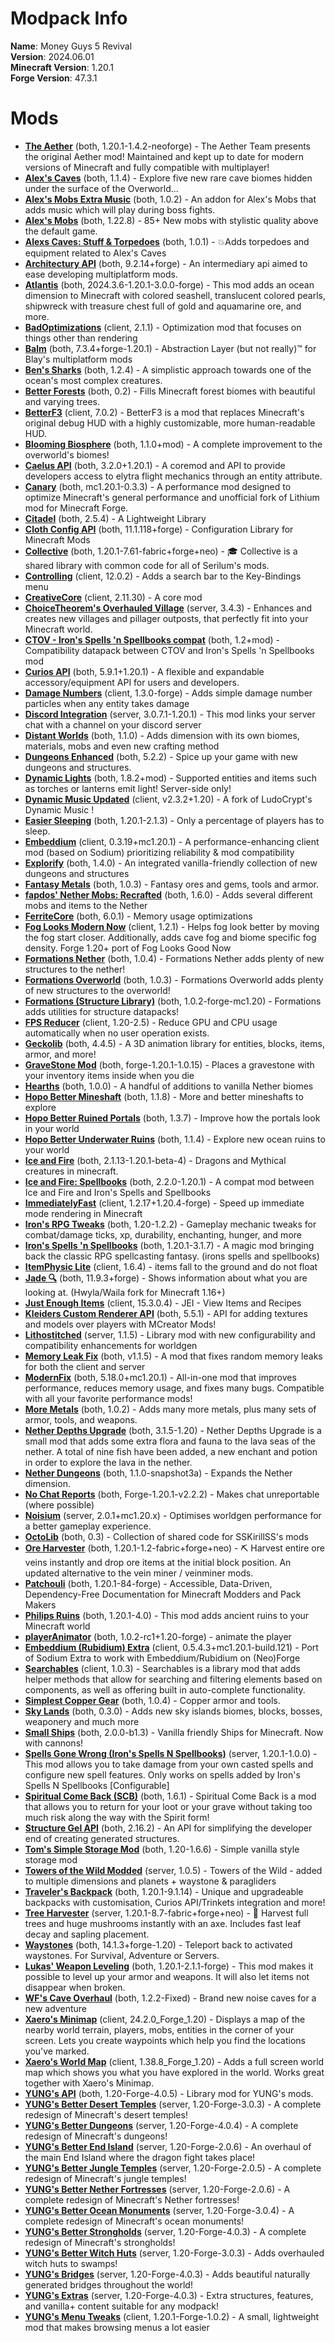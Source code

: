 
Modpack Info
============
  
  
**Name**: Money Guys 5 Revival  
**Version**: 2024.06.01  
**Minecraft Version**: 1.20.1  
**Forge Version**: 47.3.1  

# Mods

- [**The Aether**](https://modrinth.com/mod/aether) (both, 1.20.1-1.4.2-neoforge) - The Aether Team presents the original Aether mod! Maintained and kept up to date for modern versions of Minecraft and fully compatible with multiplayer!
- [**Alex's Caves**](https://modrinth.com/mod/alexs-caves) (both, 1.1.4) - Explore five new rare cave biomes hidden under the surface of the Overworld...
- [**Alex's Mobs Extra Music**](https://modrinth.com/mod/alexs-mobs-extra-music) (both, 1.0.2) - An addon for Alex's Mobs that adds music which will play during boss fights.
- [**Alex's Mobs**](https://modrinth.com/mod/alexs-mobs) (both, 1.22.8) - 85+ New mobs with stylistic quality above the default game.
- [**Alexs Caves: Stuff & Torpedoes**](https://modrinth.com/mod/alexscaves-torpedoes) (both, 1.0.1) - 💥Adds torpedoes and equipment related to Alex's Caves
- [**Architectury API**](https://modrinth.com/mod/architectury-api) (both, 9.2.14+forge) - An intermediary api aimed to ease developing multiplatform mods.
- [**Atlantis**](https://modrinth.com/mod/atlantis) (both, 2024.3.6-1.20.1-3.0.0-forge) - This mod adds an ocean dimension to Minecraft with colored seashell, translucent colored pearls, shipwreck with treasure chest full of gold and aquamarine ore, and more.
- [**BadOptimizations**](https://modrinth.com/mod/badoptimizations) (client, 2.1.1) - Optimization mod that focuses on things other than rendering
- [**Balm**](https://modrinth.com/mod/balm) (both, 7.3.4+forge-1.20.1) - Abstraction Layer (but not really)™ for Blay's multiplatform mods
- [**Ben's Sharks**](https://modrinth.com/mod/bens-sharks) (both, 1.2.4) - A simplistic approach towards one of the ocean's most complex creatures.
- [**Better Forests**](https://modrinth.com/mod/better-forests) (both, 0.2) - Fills Minecraft forest biomes with beautiful and varying trees.
- [**BetterF3**](https://modrinth.com/mod/betterf3) (client, 7.0.2) - BetterF3 is a mod that replaces Minecraft's original debug HUD with a highly customizable, more human-readable HUD.
- [**Blooming Biosphere**](https://modrinth.com/mod/blooming-biosphere) (both, 1.1.0+mod) - A complete improvement to the overworld's biomes!
- [**Caelus API**](https://modrinth.com/mod/caelus) (both, 3.2.0+1.20.1) - A coremod and API to provide developers access to elytra flight mechanics through an entity attribute.
- [**Canary**](https://modrinth.com/mod/canary) (both, mc1.20.1-0.3.3) - A performance mod designed to optimize Minecraft's general performance and unofficial fork of Lithium mod for Minecraft Forge.
- [**Citadel**](https://modrinth.com/mod/citadel) (both, 2.5.4) - A Lightweight Library
- [**Cloth Config API**](https://modrinth.com/mod/cloth-config) (both, 11.1.118+forge) - Configuration Library for Minecraft Mods
- [**Collective**](https://modrinth.com/mod/collective) (both, 1.20.1-7.61-fabric+forge+neo) - 🎓 Collective is a shared library with common code for all of Serilum's mods.
- [**Controlling**](https://modrinth.com/mod/controlling) (client, 12.0.2) - Adds a search bar to the Key-Bindings menu
- [**CreativeCore**](https://modrinth.com/mod/creativecore) (client, 2.11.30) - A core mod
- [**ChoiceTheorem's Overhauled Village**](https://modrinth.com/mod/ct-overhaul-village) (server, 3.4.3) - Enhances and creates new villages and pillager outposts, that perfectly fit into your Minecraft world.
- [**CTOV - Iron's Spells 'n Spellbooks compat**](https://modrinth.com/mod/ctov-irons-spells-n-spellbooks-compat) (both, 1.2+mod) - Compatibility datapack between CTOV and Iron's Spells 'n Spellbooks mod
- [**Curios API**](https://modrinth.com/mod/curios) (both, 5.9.1+1.20.1) - A flexible and expandable accessory/equipment API for users and developers.
- [**Damage Numbers**](https://modrinth.com/mod/damagenumbers) (client, 1.3.0-forge) - Adds simple damage number particles when any entity takes damage
- [**Discord Integration**](https://modrinth.com/mod/dcintegration) (server, 3.0.7.1-1.20.1) - This mod links your server chat with a channel on your discord server
- [**Distant Worlds**](https://modrinth.com/mod/distant-worlds) (both, 1.1.0) - Adds dimension with its own biomes, materials, mobs and even new crafting method
- [**Dungeons Enhanced**](https://modrinth.com/mod/dungeons-enhanced) (both, 5.2.2) - Spice up your game with new dungeons and structures.
- [**Dynamic Lights**](https://modrinth.com/mod/dynamic-lights) (both, 1.8.2+mod) - Supported entities and items such as torches or lanterns emit light! Server-side only!
- [**Dynamic Music Updated**](https://modrinth.com/mod/dynamic-music-updated) (client, v2.3.2+1.20) - A fork of LudoCrypt's Dynamic Music !
- [**Easier Sleeping**](https://modrinth.com/mod/easier-sleeping) (both, 1.20.1-2.1.3) - Only a percentage of players has to sleep.
- [**Embeddium**](https://modrinth.com/mod/embeddium) (client, 0.3.19+mc1.20.1) - A performance-enhancing client mod (based on Sodium) prioritizing reliability & mod compatibility
- [**Explorify**](https://modrinth.com/mod/explorify) (both, 1.4.0) - An integrated vanilla-friendly collection of new dungeons and structures
- [**Fantasy Metals**](https://modrinth.com/mod/fantasy-metals) (both, 1.0.3) - Fantasy ores and gems, tools and armor.
- [**fapdos' Nether Mobs: Recrafted**](https://modrinth.com/mod/fapdos-nether-mobs-recrafted) (both, 1.6.0) - Adds several different mobs and items to the Nether
- [**FerriteCore**](https://modrinth.com/mod/ferrite-core) (both, 6.0.1) - Memory usage optimizations
- [**Fog Looks Modern Now**](https://modrinth.com/mod/fog-looks-modern-now) (client, 1.2.1) - Helps fog look better by moving the fog start closer. Additionally, adds cave fog and biome specific fog density. Forge 1.20+ port of Fog Looks Good Now
- [**Formations Nether**](https://modrinth.com/mod/formations-nether) (both, 1.0.4) - Formations Nether adds plenty of new structures to the nether!
- [**Formations Overworld**](https://modrinth.com/mod/formations-overworld) (both, 1.0.3) - Formations Overworld adds plenty of new structures to the overworld!
- [**Formations (Structure Library)**](https://modrinth.com/mod/formations) (both, 1.0.2-forge-mc1.20) - Formations adds utilities for structure datapacks!
- [**FPS Reducer**](https://modrinth.com/mod/fps-reducer) (client, 1.20-2.5) - Reduce GPU and CPU usage automatically when no user operation exists.
- [**Geckolib**](https://modrinth.com/mod/geckolib) (both, 4.4.5) - A 3D animation library for entities, blocks, items, armor, and more!
- [**GraveStone Mod**](https://modrinth.com/mod/gravestone-mod) (both, forge-1.20.1-1.0.15) - Places a gravestone with your inventory items inside when you die
- [**Hearths**](https://modrinth.com/mod/hearths) (both, 1.0.0) - A handful of additions to vanilla Nether biomes
- [**Hopo Better Mineshaft**](https://modrinth.com/mod/hopo-better-mineshaft) (both, 1.1.8) - More and better mineshafts to explore
- [**Hopo Better Ruined Portals**](https://modrinth.com/mod/hopo-better-ruined-portals) (both, 1.3.7) - Improve how the portals look in your world
- [**Hopo Better Underwater Ruins**](https://modrinth.com/mod/hopo-better-underwater-ruins) (both, 1.1.4) - Explore new ocean ruins to your world
- [**Ice and Fire**](https://modrinth.com/mod/ice-and-fire-dragons) (both, 2.1.13-1.20.1-beta-4) - Dragons and Mythical creatures in minecraft.
- [**Ice and Fire: Spellbooks**](https://modrinth.com/mod/ice-and-fire-spellbooks) (both, 2.2.0-1.20.1) - A compat mod between Ice and Fire and Iron's Spells and Spellbooks
- [**ImmediatelyFast**](https://modrinth.com/mod/immediatelyfast) (client, 1.2.17+1.20.4-forge) - Speed up immediate mode rendering in Minecraft
- [**Iron's RPG Tweaks**](https://modrinth.com/mod/irons-rpg-tweaks) (both, 1.20-1.2.2) - Gameplay mechanic tweaks for combat/damage ticks, xp, durability, enchanting, hunger, and more
- [**Iron's Spells 'n Spellbooks**](https://modrinth.com/mod/irons-spells-n-spellbooks) (both, 1.20.1-3.1.7) - A magic mod bringing back the classic RPG spellcasting fantasy. (irons spells and spellbooks)
- [**ItemPhysic Lite**](https://modrinth.com/mod/itemphysic-lite) (client, 1.6.4) - items fall to the ground and do not float
- [**Jade 🔍**](https://modrinth.com/mod/jade) (both, 11.9.3+forge) - Shows information about what you are looking at. (Hwyla/Waila fork for Minecraft 1.16+)
- [**Just Enough Items**](https://modrinth.com/mod/jei) (client, 15.3.0.4) - JEI - View Items and Recipes
- [**Kleiders Custom Renderer API**](https://modrinth.com/mod/kleiders-custom-renderer-api) (both, 5.5.1) - API for adding textures and models over players with MCreator Mods!
- [**Lithostitched**](https://modrinth.com/mod/lithostitched) (server, 1.1.5) - Library mod with new configurability and compatibility enhancements for worldgen
- [**Memory Leak Fix**](https://modrinth.com/mod/memoryleakfix) (both, v1.1.5) - A mod that fixes random memory leaks for both the client and server
- [**ModernFix**](https://modrinth.com/mod/modernfix) (both, 5.18.0+mc1.20.1) - All-in-one mod that improves performance, reduces memory usage, and fixes many bugs. Compatible with all your favorite performance mods!
- [**More Metals**](https://modrinth.com/mod/more-metals) (both, 1.0.2) - Adds many more metals, plus many sets of armor, tools, and weapons.
- [**Nether Depths Upgrade**](https://modrinth.com/mod/nether-depths-upgrade) (both, 3.1.5-1.20) - Nether Depths Upgrade is a small mod that adds some extra flora and fauna to the lava seas of the nether. A total of nine fish have been added, a new enchant and potion in order to explore the lava in the nether.
- [**Nether Dungeons**](https://modrinth.com/mod/nether-dungeons) (both, 1.1.0-snapshot3a) - Expands the Nether dimension.
- [**No Chat Reports**](https://modrinth.com/mod/no-chat-reports) (both, Forge-1.20.1-v2.2.2) - Makes chat unreportable (where possible)
- [**Noisium**](https://modrinth.com/mod/noisium) (server, 2.0.1+mc1.20.x) - Optimises worldgen performance for a better gameplay experience.
- [**OctoLib**](https://modrinth.com/mod/octo-lib) (both, 0.3) - Collection of shared code for SSKirillSS's mods
- [**Ore Harvester**](https://modrinth.com/mod/ore-harvester) (both, 1.20.1-1.2-fabric+forge+neo) - ⛏️ Harvest entire ore veins instantly and drop ore items at the initial block position. An updated alternative to the vein miner / veinminer mods.
- [**Patchouli**](https://modrinth.com/mod/patchouli) (both, 1.20.1-84-forge) - Accessible, Data-Driven, Dependency-Free Documentation for Minecraft Modders and Pack Makers
- [**Philips Ruins**](https://modrinth.com/mod/philips-ruins) (both, 1.20.1-4.0) - This mod adds ancient ruins to your Minecraft world
- [**playerAnimator**](https://modrinth.com/mod/playeranimator) (both, 1.0.2-rc1+1.20-forge) - animate the player
- [**Embeddium (Rubidium) Extra**](https://modrinth.com/mod/rubidium-extra) (client, 0.5.4.3+mc1.20.1-build.121) - Port of Sodium Extra to work with Embeddium/Rubidium on (Neo)Forge
- [**Searchables**](https://modrinth.com/mod/searchables) (client, 1.0.3) - Searchables is a library mod that adds helper methods that allow for searching and filtering elements based on components, as well as offering built in auto-complete functionality.
- [**Simplest Copper Gear**](https://modrinth.com/mod/simplest-copper-gear) (both, 1.0.4) - Copper armor and tools.
- [**Sky Lands**](https://modrinth.com/mod/sky-lands) (both, 0.3.0) - Adds new sky islands biomes, blocks, bosses, weaponery and much more
- [**Small Ships**](https://modrinth.com/mod/small-ships) (both, 2.0.0-b1.3) - Vanilla friendly Ships for Minecraft. Now with cannons!
- [**Spells Gone Wrong (Iron's Spells N Spellbooks)**](https://modrinth.com/mod/spells-gone-wrong) (server, 1.20.1-1.0.0) - This mod allows you to take damage from your own casted spells and configure new spell features. Only works on spells added by Iron's Spells N Spellbooks [Configurable]
- [**Spiritual Come Back (SCB)**](https://modrinth.com/mod/spiritual-come-back-(scb)) (both, 1.6.1) - Spiritual Come Back is a mod that allows you to return for your loot or your grave without taking too much risk along the way with the Spirit form!
- [**Structure Gel API**](https://modrinth.com/mod/structure-gel-api) (both, 2.16.2) - An API for simplifying the developer end of creating generated structures.
- [**Tom's Simple Storage Mod**](https://modrinth.com/mod/toms-storage) (both, 1.20-1.6.6) - Simple vanilla style storage mod
- [**Towers of the Wild Modded**](https://modrinth.com/mod/totw-modded) (server, 1.0.5) - Towers of the Wild - added to multiple dimensions and planets + waystone & paragliders
- [**Traveler's Backpack**](https://modrinth.com/mod/travelersbackpack) (both, 1.20.1-9.1.14) - Unique and upgradeable backpacks with customisation, Curios API/Trinkets integration and more!
- [**Tree Harvester**](https://modrinth.com/mod/tree-harvester) (server, 1.20.1-8.7-fabric+forge+neo) - 🌲 Harvest full trees and huge mushrooms instantly with an axe. Includes fast leaf decay and sapling placement.
- [**Waystones**](https://modrinth.com/mod/waystones) (both, 14.1.3+forge-1.20) - Teleport back to activated waystones. For Survival, Adventure or Servers.
- [**Lukas' Weapon Leveling**](https://modrinth.com/mod/weapon-leveling) (both, 1.20.1-2.1.1-forge) - This mod makes it possible to level up your armor and weapons. It will also let items not disappear when broken.
- [**WF's Cave Overhaul**](https://modrinth.com/mod/wfs-cave-overhaul) (both, 1.2.2-Fixed) - Brand new noise caves for a new adventure
- [**Xaero's Minimap**](https://modrinth.com/mod/xaeros-minimap) (client, 24.2.0_Forge_1.20) - Displays a map of the nearby world terrain, players, mobs, entities in the corner of your screen. Lets you create waypoints which help you find the locations you've marked.
- [**Xaero's World Map**](https://modrinth.com/mod/xaeros-world-map) (client, 1.38.8_Forge_1.20) - Adds a full screen world map which shows you what you have explored in the world. Works great together with Xaero's Minimap.
- [**YUNG's API**](https://modrinth.com/mod/yungs-api) (both, 1.20-Forge-4.0.5) - Library mod for YUNG's mods.
- [**YUNG's Better Desert Temples**](https://modrinth.com/mod/yungs-better-desert-temples) (server, 1.20-Forge-3.0.3) - A complete redesign of Minecraft's desert temples!
- [**YUNG's Better Dungeons**](https://modrinth.com/mod/yungs-better-dungeons) (server, 1.20-Forge-4.0.4) - A complete redesign of Minecraft's dungeons!
- [**YUNG's Better End Island**](https://modrinth.com/mod/yungs-better-end-island) (server, 1.20-Forge-2.0.6) - An overhaul of the main End Island where the dragon fight takes place!
- [**YUNG's Better Jungle Temples**](https://modrinth.com/mod/yungs-better-jungle-temples) (server, 1.20-Forge-2.0.5) - A complete redesign of Minecraft's jungle temples!
- [**YUNG's Better Nether Fortresses**](https://modrinth.com/mod/yungs-better-nether-fortresses) (server, 1.20-Forge-2.0.6) - A complete redesign of Minecraft's Nether fortresses!
- [**YUNG's Better Ocean Monuments**](https://modrinth.com/mod/yungs-better-ocean-monuments) (server, 1.20-Forge-3.0.4) - A complete redesign of Minecraft's ocean monuments!
- [**YUNG's Better Strongholds**](https://modrinth.com/mod/yungs-better-strongholds) (server, 1.20-Forge-4.0.3) - A complete redesign of Minecraft's strongholds!
- [**YUNG's Better Witch Huts**](https://modrinth.com/mod/yungs-better-witch-huts) (server, 1.20-Forge-3.0.3) - Adds overhauled witch huts to swamps!
- [**YUNG's Bridges**](https://modrinth.com/mod/yungs-bridges) (server, 1.20-Forge-4.0.3) - Adds beautiful naturally generated bridges throughout the world!
- [**YUNG's Extras**](https://modrinth.com/mod/yungs-extras) (server, 1.20-Forge-4.0.3) - Extra structures, features, and vanilla+ content suitable for any modpack!
- [**YUNG's Menu Tweaks**](https://modrinth.com/mod/yungs-menu-tweaks) (client, 1.20.1-Forge-1.0.2) - A small, lightweight mod that makes browsing menus a lot easier
